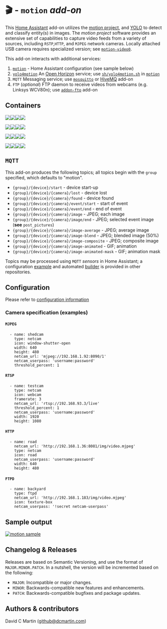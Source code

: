# &#127916; - `motion` _add-on_

This [Home Assistant](http://home-assistant.io) add-on utilizes the [motion project](https://motion-project.github.io/), and [YOLO](https://pjreddie.com/darknet/yolo/) to detect and classify entity(s) in images.  The _motion project_ software provides an extensive set of capabilities to capture video feeds from a variety of sources, including `RSTP`,`HTTP`, and `MJPEG` network cameras.  Locally attached USB camera requires specialized version; see [`motion-video0`](http://github.com/dcmartin/hassio-addons/tree/master/motion-video0/README.md).

This add-on interacts with additional services:

1. [`motion`](http://github.com/dcmartin/motion/tree/master/README.md) - Home Assistant configuration (see sample below)
1. [`yolo4motion`](http://github.com/dcmartin/open-horizon/tree/master/yolo4motion/README.md)  An [Open Horizon](http://github.com/dcmartin/open-horizon) service; use [`sh/yolo4motion.sh`](http://github.com/dcmartin/motion/tree/master/sh/yolo4motion.sh) in [`motion`](http://github.com/dcmartin/motion) 
1. `MQTT`	Messaging service; use  [`mosquitto`](https://github.com/home-assistant/hassio-addons/tree/master/mosquitto) or [HiveMQ](https://github.com/hassio-addons/addon-mqtt) add-on
1. `FTP` (_optional_) FTP daemon to receive videos from webcams (e.g. Linksys WCV80n); use [`addon-ftp`](https://github.com/hassio-addons/addon-ftp) add-on

## Containers

![](https://img.shields.io/badge/amd64-yes-green.svg)[![](https://images.microbadger.com/badges/image/dcmartin/amd64-addon-motion.svg)](https://microbadger.com/images/dcmartin/amd64-addon-motion)[![](https://images.microbadger.com/badges/version/dcmartin/amd64-addon-motion.svg)](https://microbadger.com/images/dcmartin/amd64-addon-motion)[![](https://img.shields.io/docker/pulls/dcmartin/amd64-addon-motion.svg)](https://hub.docker.com/r/dcmartin/amd64-addon-motion)

![](https://img.shields.io/badge/aarch64-yes-green.svg)[![](https://images.microbadger.com/badges/image/dcmartin/aarch64-addon-motion.svg)](https://microbadger.com/images/dcmartin/aarch64-addon-motion)[![](https://images.microbadger.com/badges/version/dcmartin/aarch64-addon-motion.svg)](https://microbadger.com/images/dcmartin/aarch64-addon-motion)[![](https://img.shields.io/docker/pulls/dcmartin/aarch64-addon-motion.svg)](https://hub.docker.com/r/dcmartin/aarch64-addon-motion)

![](https://img.shields.io/badge/armv7-yes-green.svg)[![](https://images.microbadger.com/badges/image/dcmartin/armv7-addon-motion.svg)](https://microbadger.com/images/dcmartin/armv7-addon-motion)[![](https://images.microbadger.com/badges/version/dcmartin/armv7-addon-motion.svg)](https://microbadger.com/images/dcmartin/armv7-addon-motion)[![](https://img.shields.io/docker/pulls/dcmartin/armv7-addon-motion.svg)](https://hub.docker.com/r/dcmartin/armv7-addon-motion)

![](https://img.shields.io/badge/armhf-yes-green.svg)[![](https://images.microbadger.com/badges/image/dcmartin/armhf-addon-motion.svg)](https://microbadger.com/images/dcmartin/armhf-addon-motion)[![](https://images.microbadger.com/badges/version/dcmartin/armhf-addon-motion.svg)](https://microbadger.com/images/dcmartin/armhf-addon-motion)[![](https://img.shields.io/docker/pulls/dcmartin/armhf-addon-motion.svg)](https://hub.docker.com/r/dcmartin/armhf-addon-motion)

## `MQTT`

This add-on produces the following topics; all topics begin with the `group` specified, which defaults to "motion".

+ `{group}/{device}/start` - device start-up
+ `{group}/{device}/{camera}/lost` - device lost
+ `{group}/{device}/{camera}/found` - device found
+ `{group}/{device}/{camera}/event/start` - start of event
+ `{group}/{device}/{camera}/event/end` - end of event
+ `{group}/{device}/{camera}/image` - JPEG; each image
+ `{group}/{device}/{camera}/image/end` - JPEG; selected event image (**see** `post_pictures`)
+ `{group}/{device}/{camera}/image-average` - JPEG; average image
+ `{group}/{device}/{camera}/image-blend` - JPEG; blended image (50%)
+ `{group}/{device}/{camera}/image-composite` - JPEG; composite image 
+ `{group}/{device}/{camera}/image-animated` - GIF; animation
+ `{group}/{device}/{camera}/image-animated-mask` - GIF; animation mask

Topics may be processed using `MQTT` _sensors_ in Home Assistant;  a configuration [example](http://github.com/dcmartin/motion-config-monitor) and automated [builder](http://github.com/dcmartin/motion)  is provided in other repositories.

## Configuration
Please refer to [configuration information](http://github.com/dcmartin/hassio-addons/tree/master/motion/CONFIGURATION.md)

### Camera specification (examples)

#### `MJPEG`
```
  - name: shedcam
    type: netcam
    icon: window-shutter-open
    width: 640
    height: 480
    netcam_url: 'mjpeg://192.168.1.92:8090/1'
    netcam_userpass: 'username:password'
    threshold_percent: 1
```

#### `RTSP`
```
  - name: testcam
    type: netcam
    icon: webcam
    framerate: 3
    netcam_url: 'rtsp://192.168.93.3/live'
    threshold_percent: 1
    netcam_userpass: 'username:password'
    width: 1920
    height: 1080
```

#### `HTTP`
```
  - name: road
    netcam_url: 'http://192.168.1.36:8081/img/video.mjpeg'
    type: netcam
    icon: road
    netcam_userpass: 'username:password'
    width: 640
    height: 480
```

#### `FTPD`
```
  - name: backyard
    type: ftpd
    netcam_url: 'http://192.168.1.183/img/video.mjpeg'
    icon: texture-box
    netcam_userpass: '!secret netcam-userpass'
```

## Sample output

[![motion sample](motion-sample.png?raw=true "SAMPLE")](http://github.com/dcmartin/hassio-addons/tree/master/motion/motion-sample.png)

## Changelog & Releases

Releases are based on Semantic Versioning, and use the format
of ``MAJOR.MINOR.PATCH``. In a nutshell, the version will be incremented
based on the following:

- ``MAJOR``: Incompatible or major changes.
- ``MINOR``: Backwards-compatible new features and enhancements.
- ``PATCH``: Backwards-compatible bugfixes and package updates.

## Authors & contributors

David C Martin (github@dcmartin.com)

[commits]: https://github.com/dcmartin/hassio-addons/motion/commits/master
[contributors]: https://github.com/dcmartin/hassio-addons/motion/graphs/contributors
[dcmartin]: https://github.com/dcmartin
[issue]: https://github.com/dcmartin/hassio-addons/motion/issues
[keepchangelog]: http://keepachangelog.com/en/1.0.0/
[releases]: https://github.com/dcmartin/hassio-addons/motion/releases
[repository]: https://github.com/dcmartin/hassio-addons

[watsonvr]: https://www.ibm.com/watson/services/visual-recognition
[digitsgit]: https://github.com/nvidia/digits
[digits]: https://developer.nvidia.com/digits
